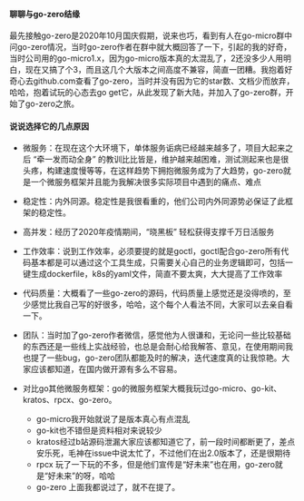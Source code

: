 #### 聊聊与go-zero结缘

最先接触go-zero是2020年10月国庆假期，说来也巧，看到有人在go-micro群中问go-zero情况，当时go-zero作者在群中就大概回答了一下，引起的我的好奇，当时公司用的go-micro1.x，因为go-micro版本真的太混乱了，2还没多少人用明白，现在又搞了个3，而且这几个大版本之间高度不兼容，简直一团糟。我抱着好奇心去github.com查看了go-zero，当时并没有因为它的star数、文档少而放弃，哈哈，抱着试玩的心态去go get它，从此发现了新大陆，并加入了go-zero群，开始了go-zero之旅。



#### 说说选择它的几点原因

- 微服务：在现在这个大环境下，单体服务诟病已经越来越多了，项目大起来之后 “牵一发而动全身” 的教训比比皆是，维护越来越困难，测试测起来也是很头疼，构建速度慢等等，在这样趋势下拥抱微服务成为了大趋势，go-zero就是一个微服务框架并且能为我解决很多实际项目中遇到的痛点、难点

- 稳定性：内外同源。稳定性是我很看重的，他们公司内外同源势必保证了此框架的稳定性。
- 高并发：经历了2020年疫情期间，“晓黑板” 轻松获得支撑千万日活服务
- 工作效率：说到工作效率，必须要提的就是goctl，goctl配合go-zero所有代码基本都是可以通过这个工具生成，只需要关心自己的业务逻辑即可，包括一键生成dockerfile，k8s的yaml文件，简直不要太爽，大大提高了工作效率

- 代码质量：大概看了一些go-zero的源码，代码质量上感觉还是没得喷的，至少感觉比我自己写的好很多，哈哈，这个每个人看法不同，大家可以去亲自看一下。

- 团队：当时加了go-zero作者微信，感觉他为人很谦和，无论问一些比较基础的东西还是一些线上实战经验，也总是会耐心给我解答、意见，在使用期间我也提了一些bug，go-zero团队都能及时的解决，迭代速度真的让我惊艳。大家应该都知道，在国内做开源有多么不容易。
- 对比go其他微服务框架：go的微服务框架大概我玩过go-micro、go-kit、kratos、rpcx、go-zero。
  - go-micro我开始就说了是版本真心有点混乱
  - go-kit也不错但是资料相对来说较少
  - kratos经过b站源码泄漏大家应该都知道它了，前一段时间都断更了，差点安乐死，毛神在issue中说太忙了，不过他们在出2.0版本了，还是很期待
  - rpcx 玩了一下玩的不多，但是他们宣传是“好未来”也在用，go-zero就是“好未来”的呀，哈哈
  - go-zero 上面我都说过了，就不在提了。

